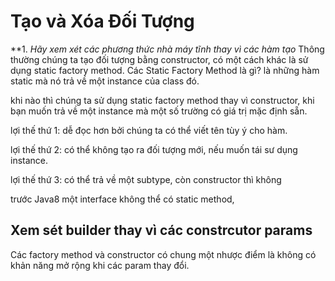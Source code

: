 # Tạo và Xóa Đối Tượng

**1. *Hãy xem xét các phương thức nhà máy tĩnh thay vì các hàm tạo*
Thông thường chúng ta tạo đối tượng bằng constructor, có một cách khác là sử dụng static factory method. Các Static Factory Method là gì? là những hàm static mà nó trả về một instance của class đó.

khi nào thì chúng ta sử dụng static factory method thay vì constructor, khi bạn muốn trả về một instance mà một số trường có giá trị mặc định sẵn.

lợi thế thứ 1: dễ đọc hơn bởi chúng ta có thể viết tên tùy ý cho hàm.

lợi thế thứ 2: có thể không tạo ra đối tượng mới, nếu muốn tái sư dụng instance.

lợi thế thứ 3: có thể trả về một subtype, còn constructor thì không

trước Java8 một interface không thể có static method, 


## Xem sét builder thay vì các constrcutor params
Các factory method và constructor có chung một nhược điểm là không có khản năng mở rộng khi các param thay đổi.

